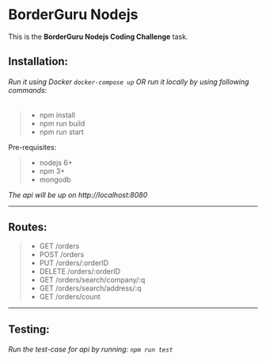 BorderGuru	Nodejs
===================

This is the **BorderGuru	Nodejs Coding Challenge** task.

## Installation:

###### Run it using Docker `docker-compose up` OR run it locally by using following commands:

> - npm install
> - npm run build
> -  npm run start

   Pre-requisites:

> - nodejs 6+
> - npm 3+
> -  mongodb

*The api will be up on http://localhost:8080*

----------

## Routes:

> - GET /orders
> - POST /orders
> - PUT /orders/:orderID
> - DELETE /orders/:orderID
> - GET /orders/search/company/:q
> - GET /orders/search/address/:q
> - GET /orders/count

----------

## Testing:
###### Run the test-case for api by running:  `npm run test` 
